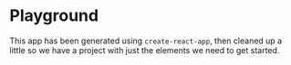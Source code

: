 # Playground

This app has been generated using `create-react-app`, then cleaned up a little so we have a project with just the elements we need to get started.
